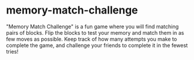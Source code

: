 # memory-match-challenge
"Memory Match Challenge" is a fun game where you will find matching pairs of blocks. Flip the blocks to test your memory and match them in as few moves as possible. Keep track of how many attempts you make to complete the game, and challenge your friends to complete it in the fewest tries!
